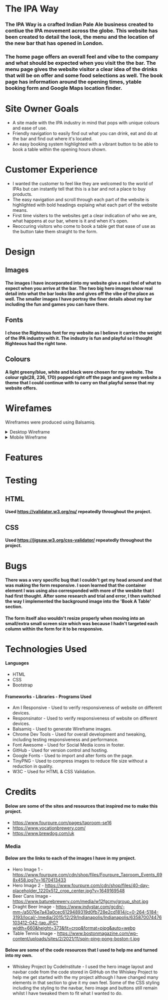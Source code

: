 # The IPA Way

### The IPA Way is a crafted Indian Pale Ale business created to contiue the IPA movement across the globe. This website has been created to detail the look, the menu and the location of the new bar that has opened in London.
### The home page offers an overall feel and vibe to the company and what should be expected when you visit the the bar. The menu page gives the website visitor a clear idea of the drinks that will be on offer and some food selections as well. The book page has information around the opening times, ytable booking form and Google Maps location finder.

# Site Owner Goals

* A site made with the IPA industry in mind that pops with unique colours and ease of use.
* Friendly navigation to easily find out what you can drink, eat and do at the bar and find out where it's located.
* An easy booking system highlighted with a vibrant button to be able to book a table within the opening hours shown.

# Customer Experience

* I wanted the customer to feel like they are welcomed to the world of IPAs but can instantly tell that this is a bar and not a place to buy products.
* The easy navigation and scroll through each part of the website is highlighted with bold headings explaing what each part of the website means.
* First time visiters to the websites get a clear indication of who we are, what happens at our bar, where is it and when it's open.
* Reoccuring visitors who come to book a table get that ease of use as the button take them straight to the form.

# Design

## Images
#### The images I have incorporated into my website give a real feel of what to expect when you arrive at the bar. The two big hero images show real detail into what the bar looks like and gives off the vibe of the place as well. The smaller images I have portray the finer details about my bar including the fun and games you can have there.

## Fonts
#### I chose the Righteous font for my website as I believe it carries the weight of the IPA industry with it. The indsutry is fun and playful so I thought Righteous had the right tone.

## Colours
#### A light greeny/blue, white and black were chosen for my website. The colour rgb(28, 236, 170) popped right off the page and gave my website a theme that I could continue with to carry on that playful sense that my website offers.


# Wirefames
Wireframes were produced using Balsamiq. 

 <details>

 <summary>Desktop Wireframe</summary>

![Desktop Wireframe](assets/image/FullScreenWireframe.png)
 </details>

 <details>
    <summary>Mobile Wireframe</summary>

![Mobile Wireframe](assets/images/PhoneScreenWireframe.png)
 </details>

# Features


# Testing
## HTML
#### Used https://validator.w3.org/nu/ repeatedly throughout the project.

## CSS 
#### Used https://jigsaw.w3.org/css-validator/ repeatedly throughout the project.


# Bugs

#### There was a very specific bug that I couldn't get my head around and that was making the form responsive. I soon learned that the container element I was using also corresponded with more of the wesbite that I had first thought. After some research and trial and error, I then switched the way I implemented the background image into the 'Book A Table' section. 

#### The form itself also wouldn't resize properly when moving into an small/extra small screen size which was because I hadn't targeted each column within the form for it to be responsive.


# Technologies Used
#### Languages
* HTML
* CSS
* Bootstrap

#### Frameworks - Libraries - Programs Used
* Am I Responsive - Used to verify responsiveness of website on different devices.
* Responsinator - Used to verify responsiveness of website on different devices.
* Balsamiq - Used to generate Wireframe images.
* Chrome Dev Tools - Used for overall development and tweaking, including testing responsiveness and performance.
* Font Awesome - Used for Social Media icons in footer.
* GitHub - Used for version control and hosting.
* Google Fonts - Used to import and alter fonts on the page.
* TinyPNG - Used to compress images to reduce file size without a reduction in quality.
* W3C - Used for HTML & CSS Validation.


# Credits
#### Below are some of the sites and resources that inspired me to make this project.
* https://www.fourpure.com/pages/taproom-se16
* https://www.vocationbrewery.com/
* https://www.brewdog.com/uk

### Media
#### Below are the links to each of the images I have in my project.
* Hero Image 1 - https://www.fourpure.com/cdn/shop/files/Fourpure_Taproom_Events_698x458.jpg?v=1670413433
* Hero Image 2 - https://www.fourpure.com/cdn/shop/files/40-day-placeholder_1220x512_crop_center.jpg?v=1649169548
* Beer Cans Image - https://www.baturebrewery.com/media/w12fgcmy/group_shot.jpg
* Draght Beer Image - https://www.indystar.com/gcdn/-mm-/a5076e7a43a0cec6129489319d0fb728e2cd1814/c=0-264-5184-3193/local/-/media/2015/12/29/Indianapolis/Indianapolis/635870074476103412-042-tap.JPG?width=660&height=373&fit=crop&format=pjpg&auto=webp
* Table Tennis Image - https://www.bostonmagazine.com/wp-content/uploads/sites/2/2021/11/spin-ping-pong-boston-t.jpg

#### Below are some of the code resources that I used to help me and turned into my own.
* Whiskey Project by CodeInstitute - I used the hero image layout and navbar code from the code stored in GitHub on the Whiskey Project to help me get started with the my project although I have changed many elements in that section to give it my own feel. Some of the CSS styling including the styling to the navbar, hero image and buttons still remain whilst I have tweaked them to fit what I wanted to do.



